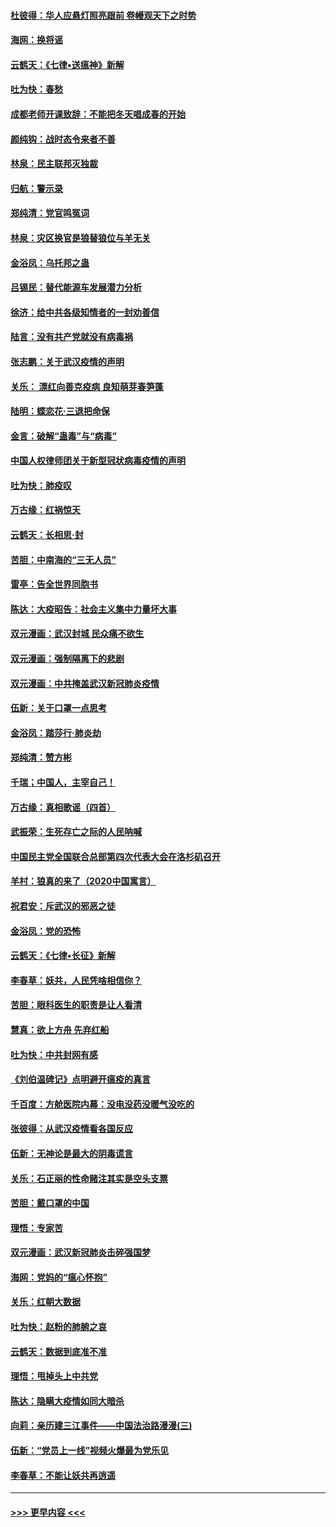 #### [杜彼得：华人应悬灯照亮跟前 卷幔观天下之时势](../pages/nsc993/n11874822.md?t=02171655) 
#### [海网：换将谣](../pages/nsc993/n11873712.md?t=02171655) 
#### [云鹤天：《七律▪送瘟神》新解](../pages/nsc993/n11873598.md?t=02171655) 
#### [吐为快：春愁](../pages/nsc993/n11872801.md?t=02171655) 
#### [成都老师开课致辞：不能把冬天唱成春的开始](../pages/nsc993/n11872653.md?t=02171655) 
#### [颜纯钩：战时态令来者不善](../pages/nsc993/n11872011.md?t=02171655) 
#### [林泉：民主联邦灭独裁](../pages/nsc993/n11870998.md?t=02171655) 
#### [归航：警示录](../pages/nsc993/n11870963.md?t=02171655) 
#### [郑纯清：党官鸣冤词](../pages/nsc993/n11870938.md?t=02171655) 
#### [林泉：灾区换官是狼替狼位与羊无关](../pages/nsc993/n11870896.md?t=02171655) 
#### [金浴凤：乌托邦之蛊](../pages/nsc993/n11870879.md?t=02171655) 
#### [吕锡民：替代能源车发展潜力分析](../pages/nsc993/n11870656.md?t=02171655) 
#### [徐济：给中共各级知情者的一封劝善信](../pages/nsc993/n11868561.md?t=02171655) 
#### [陆言：没有共产党就没有病毒祸](../pages/nsc993/n11868232.md?t=02171655) 
#### [张志鹏：关于武汉疫情的声明](../pages/nsc993/n11867182.md?t=02171655) 
#### [关乐： 漂红向善克疫病 良知萌芽春笋蓬](../pages/nsc993/n11865710.md?t=02171655) 
#### [陆明：蝶恋花‧三退把命保](../pages/nsc993/n11865673.md?t=02171655) 
#### [金言：破解“蛊毒”与“病毒”](../pages/nsc993/n11864103.md?t=02171655) 
#### [中国人权律师团关于新型冠状病毒疫情的声明](../pages/nsc993/n11864249.md?t=02171655) 
#### [吐为快：肺疫叹](../pages/nsc993/n11864027.md?t=02171655) 
#### [万古缘：红祸惊天](../pages/nsc993/n11864079.md?t=02171655) 
#### [云鹤天：长相思‧封](../pages/nsc993/n11864006.md?t=02171655) 
#### [苦胆：中南海的“三无人员”](../pages/nsc993/n11862997.md?t=02171655) 
#### [雷亭：告全世界同胞书](../pages/nsc993/n11862572.md?t=02171655) 
#### [陈达：大疫昭告：社会主义集中力量坏大事](../pages/nsc993/n11859419.md?t=02171655) 
#### [双元漫画：武汉封城 民众痛不欲生](../pages/nsc993/n11859287.md?t=02171655) 
#### [双元漫画：强制隔离下的悲剧](../pages/nsc993/n11859244.md?t=02171655) 
#### [双元漫画：中共掩盖武汉新冠肺炎疫情](../pages/nsc993/n11858249.md?t=02171655) 
#### [伍新：关于口罩一点思考](../pages/nsc993/n11859195.md?t=02171655) 
#### [金浴凤：踏莎行‧肺炎劫](../pages/nsc993/n11858227.md?t=02171655) 
#### [郑纯清：赞方彬](../pages/nsc993/n11856803.md?t=02171655) 
#### [千瑞；中国人，主宰自己！](../pages/nsc993/n11856793.md?t=02171655) 
#### [万古缘：真相歌谣（四首）](../pages/nsc993/n11856263.md?t=02171655) 
#### [武振荣：生死存亡之际的人民呐喊](../pages/nsc993/n11856256.md?t=02171655) 
#### [中国民主党全国联合总部第四次代表大会在洛杉矶召开](../pages/nsc993/n11856344.md?t=02171655) 
#### [羊村：狼真的来了（2020中国寓言）](../pages/nsc993/n11856229.md?t=02171655) 
#### [祝君安：斥武汉的邪恶之徒](../pages/nsc993/n11855861.md?t=02171655) 
#### [金浴凤：党的恐怖](../pages/nsc993/n11855849.md?t=02171655) 
#### [云鹤天：《七律▪长征》新解](../pages/nsc993/n11855479.md?t=02171655) 
#### [李春草：妖共，人民凭啥相信你？](../pages/nsc993/n11855196.md?t=02171655) 
#### [苦胆：眼科医生的职责是让人看清](../pages/nsc993/n11853840.md?t=02171655) 
#### [慧真：欲上方舟 先弃红船](../pages/nsc993/n11853483.md?t=02171655) 
#### [吐为快：中共封网有感](../pages/nsc993/n11852575.md?t=02171655) 
#### [《刘伯温碑记》点明避开瘟疫的真言](../pages/nsc993/n11852128.md?t=02171655) 
#### [千百度：方舱医院内幕：没电没药没暖气没吃的](../pages/nsc993/n11850211.md?t=02171655) 
#### [张彼得：从武汉疫情看各国反应](../pages/nsc993/n11850102.md?t=02171655) 
#### [伍新：无神论是最大的阴毒谎言](../pages/nsc993/n11846129.md?t=02171655) 
#### [关乐：石正丽的性命赌注其实是空头支票](../pages/nsc993/n11846109.md?t=02171655) 
#### [苦胆：戴口罩的中国](../pages/nsc993/n11845576.md?t=02171655) 
#### [理悟：专家苦](../pages/nsc993/n11845564.md?t=02171655) 
#### [双元漫画：武汉新冠肺炎击碎强国梦](../pages/nsc993/n11843320.md?t=02171655) 
#### [海网：党妈的“瘟心怀抱”](../pages/nsc993/n11840740.md?t=02171655) 
#### [关乐：红朝大数据](../pages/nsc993/n11840675.md?t=02171655) 
#### [吐为快：赵粉的肺腑之哀](../pages/nsc993/n11840618.md?t=02171655) 
#### [云鹤天：数据到底准不准](../pages/nsc993/n11840325.md?t=02171655) 
#### [理悟：甩掉头上中共党](../pages/nsc993/n11838826.md?t=02171655) 
#### [陈达：隐瞒大疫情如同大暗杀](../pages/nsc993/n11838771.md?t=02171655) 
#### [向莉：亲历建三江事件——中国法治路漫漫(三)](../pages/nsc993/n11831825.md?t=02171655) 
#### [伍新：“党员上一线”视频火爆最为党乐见](../pages/nsc993/n11838200.md?t=02171655) 
#### [李春草：不能让妖共再逍遥](../pages/nsc993/n11838102.md?t=02171655) 

----
#### [ >>> 更早内容 <<< ](../indexes/nsc993-earlier.md)
